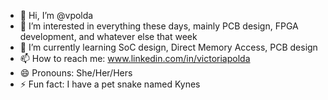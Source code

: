 - 👋 Hi, I’m @vpolda
- 👀 I’m interested in everything these days, mainly PCB design, FPGA development, and whatever else that week
- 🌱 I’m currently learning SoC design, Direct Memory Access, PCB design
- 📫 How to reach me: www.linkedin.com/in/victoriapolda
- 😄 Pronouns: She/Her/Hers
- ⚡ Fun fact: I have a pet snake named Kynes

<!---
vpolda/vpolda is a ✨ special ✨ repository because its `README.md` (this file) appears on your GitHub profile.
You can click the Preview link to take a look at your changes.
--->
